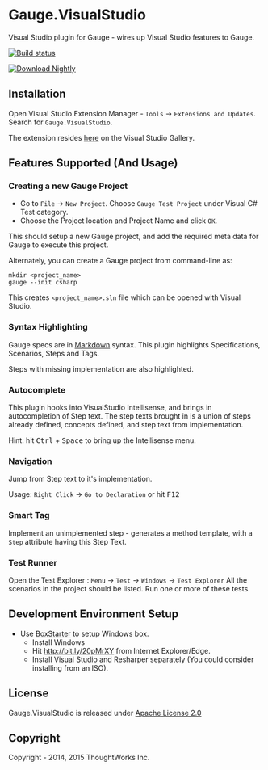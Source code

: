 # Gauge.VisualStudio
Visual Studio plugin for Gauge - wires up Visual Studio features to Gauge.

[![Build status](https://ci.appveyor.com/api/projects/status/bv404kn2hwujrd0i?svg=true)](https://ci.appveyor.com/project/getgauge/gauge-visualstudio)

 [ ![Download Nightly](https://api.bintray.com/packages/gauge/Gauge.VisualStudio/Nightly/images/download.svg) ](https://bintray.com/gauge/Gauge.VisualStudio/Nightly/_latestVersion)

## Installation

Open Visual Studio Extension Manager - `Tools` -> `Extensions and Updates`. Search for `Gauge.VisualStudio`.

The extension resides [here](https://visualstudiogallery.msdn.microsoft.com/dd8ea767-aa75-4771-98f4-6c8a9055ca92) on the Visual Studio Gallery.

## Features Supported (And Usage)

### Creating a new Gauge Project

- Go to `File` -> `New Project`. Choose `Gauge Test Project` under Visual C# Test category.
- Choose the Project location and Project Name and click `OK`.

This should setup a new Gauge project, and add the required meta data for Gauge to execute this project.

Alternately, you can create a Gauge project from command-line as:
````
mkdir <project_name>
gauge --init csharp
````
This creates `<project_name>.sln` file which can be opened with Visual Studio.

### Syntax Highlighting

Gauge specs are in [Markdown](http://daringfireball.net/projects/markdown/syntax) syntax. This plugin highlights Specifications, Scenarios, Steps and Tags.

Steps with missing implementation are also highlighted.

### Autocomplete

This plugin hooks into VisualStudio Intellisense, and brings in autocompletion of Step text. The step texts brought in is a union of steps already defined, concepts defined, and step text from implementation.

Hint: hit <kbd>Ctrl</kbd> + <kbd>Space</kbd> to bring up the Intellisense menu.

### Navigation

Jump from Step text to it's implementation. 

Usage: `Right Click` -> `Go to Declaration` or hit <kbd>F12</kbd>

### Smart Tag

Implement an unimplemented step - generates a method template, with a `Step` attribute having this Step Text. 

### Test Runner

Open the Test Explorer : `Menu` -> `Test` -> `Windows` -> `Test Explorer`
All the scenarios in the project should be listed. Run one or more of these tests.

## Development Environment Setup

- Use [BoxStarter](http://boxstarter.org/) to setup Windows box. 
  - Install Windows
  - Hit http://bit.ly/20pMrXY from Internet Explorer/Edge.
  - Install Visual Studio and Resharper separately (You could consider installing from an ISO).

## License

Gauge.VisualStudio is released under [Apache License 2.0](https://www.apache.org/licenses/LICENSE-2.0)

## Copyright

Copyright - 2014, 2015 ThoughtWorks Inc.
